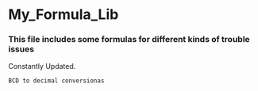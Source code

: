 # My_Formula_Lib

### This file includes some formulas for different kinds of trouble issues
  Constantly Updated.

    BCD to decimal conversionas
